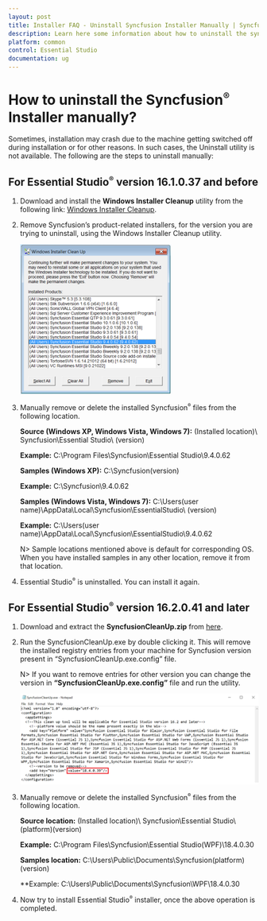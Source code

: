 ```yaml
---
layout: post
title: Installer FAQ - Uninstall Syncfusion Installer Manually | Syncfusion
description: Learn here some information about how to uninstall the syncfusion essential studio installer manually.
platform: common
control: Essential Studio
documentation: ug
---
```


# How to uninstall the Syncfusion<sup style="font-size:70%">&reg;</sup> Installer manually?

Sometimes, installation may crash due to the machine getting switched off during installation or for other reasons. In such cases, the Uninstall utility is not available. The following are the steps to uninstall manually:

## For Essential Studio<sup style="font-size:70%">&reg;</sup> version 16.1.0.37 and before

1. Download and install the **Windows Installer Cleanup** utility from the following link:  [Windows Installer Cleanup](https://support.syncfusion.com/kb/article/6714/how-to-configure-syncfusion-controls-in-visual-studio-toolbox).
2. Remove Syncfusion’s product-related installers, for the version you are trying to uninstall, using the Windows Installer Cleanup utility.

   ![Uninstall Manually](How-to-uninstall-the-Syncfusion-Setup-manually_images/How-to-uninstall-the-Syncfusion-Setup-manually_img1.png)

3. Manually remove or delete the installed Syncfusion<sup style="font-size:70%">&reg;</sup> files from the following location.

   **Source (Windows XP, Windows Vista, Windows 7):** (Installed location)\ Syncfusion\Essential Studio\ (version)

   **Example:** C:\Program Files\Syncfusion\Essential Studio\9.4.0.62

   **Samples (Windows XP):** C:\Syncfusion\(version)

   **Example:** C:\Syncfusion\9.4.0.62

   **Samples (Windows Vista, Windows 7):** C:\Users\(user name)\AppData\Local\Syncfusion\EssentialStudio\ (version)

   **Example:** C:\Users\(user name)\AppData\Local\Syncfusion\EssentialStudio\9.4.0.62

   N> Sample locations mentioned above is default for corresponding OS. When you have installed samples in any other location, remove it from that location.

4. Essential Studio<sup style="font-size:70%">&reg;</sup> is uninstalled. You can install it again.

## For Essential Studio<sup style="font-size:70%">&reg;</sup> version 16.2.0.41 and later

1.	Download and extract the **SyncfusionCleanUp.zip** from [here](http://files2.syncfusion.com/dtsupport/directtrac/general/ze/SyncfusionCleanUp-18.4.0.391826167431.zip). 

2.	Run the SyncfusionCleanUp.exe by double clicking it. This will remove the installed registry entries from your machine for Syncfusion version present in “SyncfusionCleanUp.exe.config” file.

    N> If you want to remove entries for other version you can change the version in **“SyncfusionCleanUp.exe.config”** file and run the utility.
	
	![Uninstall Manually](How-to-uninstall-the-Syncfusion-Setup-manually_images/How-to-uninstall-the-Syncfusion-Setup-manually_img3.png)

3.	Manually remove or delete the installed Syncfusion<sup style="font-size:70%">&reg;</sup> files from the following location.

    **Source location:** (Installed location)\ Syncfusion\Essential Studio\ (platform)\(version)

    **Example:** C:\Program Files\Syncfusion\Essential Studio\(WPF)\18.4.0.30

    **Samples location:** C:\Users\Public\Documents\Syncfusion\(platform)\(version)

    **Example: C:\Users\Public\Documents\Syncfusion\WPF\18.4.0.30

4.	Now try to install Essential Studio<sup style="font-size:70%">&reg;</sup> installer, once the above operation is completed.

